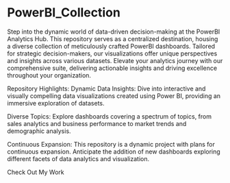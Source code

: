 # PowerBI_Collection
Step into the dynamic world of data-driven decision-making at the PowerBI Analytics Hub. This repository serves as a centralized destination, housing a diverse collection of meticulously crafted PowerBI dashboards. Tailored for strategic decision-makers, our visualizations offer unique perspectives and insights across various datasets. Elevate your analytics journey with our comprehensive suite, delivering actionable insights and driving excellence throughout your organization.

Repository Highlights:
Dynamic Data Insights: Dive into interactive and visually compelling data visualizations created using Power BI, providing an immersive exploration of datasets.

Diverse Topics: Explore dashboards covering a spectrum of topics, from sales analytics and business performance to market trends and demographic analysis.

Continuous Expansion: This repository is a dynamic project with plans for continuous expansion. Anticipate the addition of new dashboards exploring different facets of data analytics and visualization.

Check Out My Work

